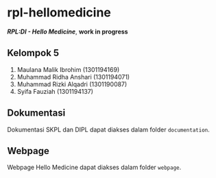 # rpl-hellomedicine
_**RPL:DI - Hello Medicine**_, **work in progress**

## Kelompok 5
1. Maulana Malik Ibrohim (1301194169)
2. Muhammad Ridha Anshari (1301194071)
3. Muhammad Rizki Alqadri (1301190087)
4. Syifa Fauziah (1301194137)

## Dokumentasi
Dokumentasi SKPL dan DIPL dapat diakses dalam folder `documentation`.

## Webpage
Webpage Hello Medicine dapat diakses dalam folder `webpage`.
